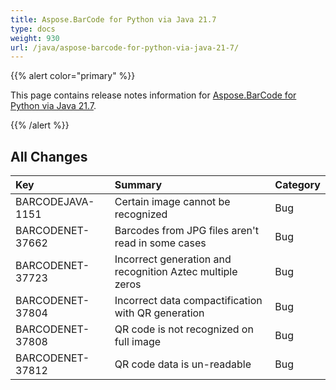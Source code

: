 ```yaml
---
title: Aspose.BarCode for Python via Java 21.7
type: docs
weight: 930
url: /java/aspose-barcode-for-python-via-java-21-7/
---
```


{{% alert color="primary" %}} 

This page contains release notes information for [Aspose.BarCode for Python via Java 21.7](https://downloads.aspose.com/barcode/python-java/new-releases/aspose.barcode-for-python-via-java-21.7/).

{{% /alert %}} 
## **All Changes**

|**Key**|**Summary**|**Category**|
| :- | :- | :- |
|BARCODEJAVA-1151|Certain image cannot be recognized|Bug|
|BARCODENET-37662|Barcodes from JPG files aren't read in some cases|Bug|
|BARCODENET-37723|Incorrect generation and recognition Aztec multiple zeros|Bug|
|BARCODENET-37804|Incorrect data compactification with QR generation|Bug|
|BARCODENET-37808|QR code is not recognized on full image|Bug|
|BARCODENET-37812|QR code data is un-readable|Bug|